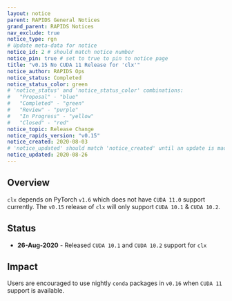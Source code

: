 ```yaml
---
layout: notice
parent: RAPIDS General Notices
grand_parent: RAPIDS Notices
nav_exclude: true
notice_type: rgn
# Update meta-data for notice
notice_id: 2 # should match notice number
notice_pin: true # set to true to pin to notice page
title: "v0.15 No CUDA 11 Release for 'clx'"
notice_author: RAPIDS Ops
notice_status: Completed
notice_status_color: green
# 'notice_status' and 'notice_status_color' combinations:
#   "Proposal" - "blue"
#   "Completed" - "green"
#   "Review" - "purple"
#   "In Progress" - "yellow"
#   "Closed" - "red"
notice_topic: Release Change
notice_rapids_version: "v0.15"
notice_created: 2020-08-03
# 'notice_updated' should match 'notice_created' until an update is made
notice_updated: 2020-08-26
---
```


## Overview

`clx` depends on PyTorch `v1.6` which does not have `CUDA 11.0` support
currently. The `v0.15` release of `clx` will only support `CUDA 10.1` &
`CUDA 10.2`.

## Status

- **26-Aug-2020** - Released `CUDA 10.1` and `CUDA 10.2` support for `clx`

## Impact

Users are encouraged to use nightly `conda` packages in `v0.16` when `CUDA 11` support is available.
